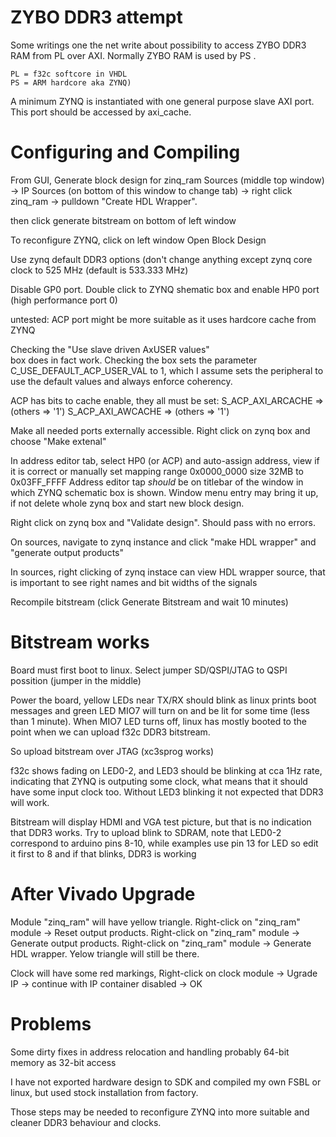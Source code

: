 # ZYBO DDR3 attempt

Some writings one the net write about possibility
to access ZYBO DDR3 RAM from PL over AXI. 
Normally ZYBO RAM is used by PS .

    PL = f32c softcore in VHDL
    PS = ARM hardcore aka ZYNQ)

A minimum ZYNQ is instantiated with one general
purpose slave AXI port. This port should be accessed
by axi_cache.

# Configuring and Compiling

From GUI, Generate block design for zinq_ram
Sources (middle top window) -> 
IP Sources (on bottom of this window to change tab) -> 
right click zinq_ram -> 
pulldown "Create HDL Wrapper".

then click generate bitstream on bottom of left window

To reconfigure ZYNQ, click on left window Open Block Design

Use zynq default DDR3 options (don't change anything
except zynq core clock to 525 MHz (default is 533.333 MHz)

Disable GP0 port.
Double click to ZYNQ shematic box and enable HP0 port 
(high performance port 0)

untested: ACP port might be more suitable as it
uses hardcore cache from ZYNQ

Checking the "Use slave driven AxUSER values"  
box does in fact work.  Checking the box sets the 
parameter C_USE_DEFAULT_ACP_USER_VAL to 1, which I 
assume sets the peripheral to use the default values 
and always enforce coherency.

ACP has bits to cache enable, they all must be set:
S_ACP_AXI_ARCACHE => (others => '1')
S_ACP_AXI_AWCACHE => (others => '1')

Make all needed ports externally accessible.
Right click on zynq box and choose "Make extenal"

In address editor tab, select HP0 (or ACP)
and auto-assign address, view if it is correct or
manually set mapping range
0x0000_0000 size 32MB to 0x03FF_FFFF
Address editor tap *should* be on titlebar
of the window in which ZYNQ schematic box is shown.
Window menu entry may bring it up, if not delete
whole zynq box and start new block design.

Right click on zynq box and "Validate design".
Should pass with no errors.

On sources, navigate to zynq instance and 
click "make HDL wrapper" and "generate output products"

In sources, right clicking of zynq instace can view
HDL wrapper source, that is important to see right names
and bit widths of the signals

Recompile bitstream (click Generate Bitstream and wait 10 minutes)

# Bitstream works

Board must first boot to linux. Select jumper
SD/QSPI/JTAG to QSPI possition (jumper in the middle)

Power the board, yellow LEDs near TX/RX should blink as linux
prints boot messages and green LED MIO7 will turn on and be lit for
some time (less than 1 minute). When MIO7 LED turns off, linux has 
mostly booted to the point when we can upload f32c DDR3 bitstream.

So upload bitstream over JTAG (xc3sprog works)

f32c shows fading on LED0-2, and LED3 should be blinking at cca 1Hz rate, 
indicating that ZYNQ is outputing some clock, what means that it should
have some input clock too. Without LED3 blinking it not expected that DDR3
will work.

Bitstream will display HDMI and VGA test picture, but that is no
indication that DDR3 works. Try to upload blink to SDRAM, note that
LED0-2 correspond to arduino pins 8-10, while examples use pin 13 for
LED so edit it first to 8 and if that blinks, DDR3 is working

# After Vivado Upgrade

Module "zinq_ram" will have yellow triangle.
Right-click on "zinq_ram" module -> Reset output products.
Right-click on "zinq_ram" module -> Generate output products.
Right-click on "zinq_ram" module -> Generate HDL wrapper.
Yelow triangle will still be there.

Clock will have some red markings,
Right-click on clock module -> Ugrade IP -> continue with IP container
disabled -> OK

# Problems

Some dirty fixes in address relocation and handling
probably 64-bit memory as 32-bit access

I have not exported hardware design to SDK and compiled
my own FSBL or linux, but used stock installation from
factory.

Those steps may be needed to reconfigure ZYNQ into 
more suitable and cleaner DDR3 behaviour and clocks.

